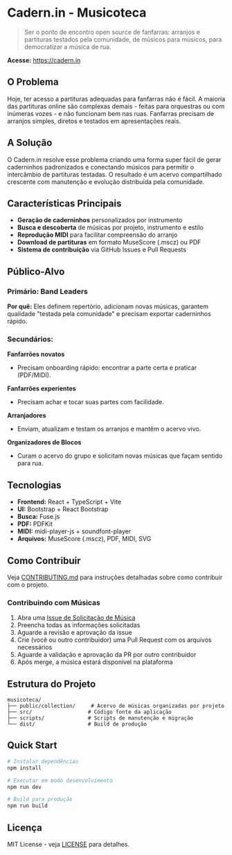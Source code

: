 # Cadern.in - Musicoteca

> Ser o ponto de encontro open source de fanfarras: arranjos e partituras testados pela comunidade, de músicos para músicos, para democratizar a música de rua.

**Acesse:** https://cadern.in

## O Problema

Hoje, ter acesso a partituras adequadas para fanfarras não é fácil. A maioria das partituras online são complexas demais - feitas para orquestras ou com inúmeras vozes - e não funcionam bem nas ruas. Fanfarras precisam de arranjos simples, diretos e testados em apresentações reais.

## A Solução

O Cadern.in resolve esse problema criando uma forma super fácil de gerar caderninhos padronizados e conectando músicos para permitir o intercâmbio de partituras testadas. O resultado é um acervo compartilhado crescente com manutenção e evolução distribuída pela comunidade.

## Características Principais

- **Geração de caderninhos** personalizados por instrumento
- **Busca e descoberta** de músicas por projeto, instrumento e estilo
- **Reprodução MIDI** para facilitar compreensão do arranjo
- **Download de partituras** em formato MuseScore (.mscz) ou PDF
- **Sistema de contribuição** via GitHub Issues e Pull Requests

## Público-Alvo

### Primário: Band Leaders
**Por quê:** Eles definem repertório, adicionam novas músicas, garantem qualidade "testada pela comunidade" e precisam exportar caderninhos rápido.

### Secundários:

**Fanfarrões novatos**
- Precisam onboarding rápido: encontrar a parte certa e praticar (PDF/MIDI).

**Fanfarrões experientes**
- Precisam achar e tocar suas partes com facilidade.

**Arranjadores**
- Enviam, atualizam e testam os arranjos e mantêm o acervo vivo.

**Organizadores de Blocos**
- Curam o acervo do grupo e solicitam novas músicas que façam sentido para rua.

## Tecnologias

- **Frontend:** React + TypeScript + Vite
- **UI:** Bootstrap + React Bootstrap
- **Busca:** Fuse.js
- **PDF:** PDFKit
- **MIDI:** midi-player-js + soundfont-player
- **Arquivos:** MuseScore (.mscz), PDF, MIDI, SVG

## Como Contribuir

Veja [CONTRIBUTING.md](CONTRIBUTING.md) para instruções detalhadas sobre como contribuir com o projeto.

### Contribuindo com Músicas

1. Abra uma [Issue de Solicitação de Música](.github/ISSUE_TEMPLATE/song_request.md)
2. Preencha todas as informações solicitadas
3. Aguarde a revisão e aprovação da issue
4. Crie (você ou outro contribuidor) uma Pull Request com os arquivos necessários 
5. Aguarde a validação e aprovação da PR por outro contribuidor
6. Após merge, a música estará disponível na plataforma

## Estrutura do Projeto

```
musicoteca/
├── public/collection/     # Acervo de músicas organizadas por projeto
├── src/                  # Código fonte da aplicação
├── scripts/              # Scripts de manutenção e migração
└── dist/                 # Build de produção
```

## Quick Start

```bash
# Instalar dependências
npm install

# Executar em modo desenvolvimento
npm run dev

# Build para produção
npm run build
```

## Licença

MIT License - veja [LICENSE](LICENSE) para detalhes.
